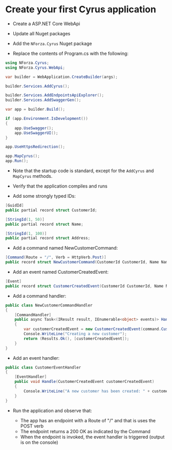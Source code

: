 # Create your first Cyrus application

* Create a ASP.NET Core WebApi

* Update all Nuget packages

* Add the `NForza.Cyrus` Nuget package

* Replace the contents of Program.cs with the following:
```csharp
using NForza.Cyrus;
using NForza.Cyrus.WebApi;

var builder = WebApplication.CreateBuilder(args);

builder.Services.AddCyrus();

builder.Services.AddEndpointsApiExplorer();
builder.Services.AddSwaggerGen();

var app = builder.Build();

if (app.Environment.IsDevelopment())
{
    app.UseSwagger();
    app.UseSwaggerUI();
}

app.UseHttpsRedirection();

app.MapCyrus();
app.Run();
```

* Note that the startup code is standard, except for the `AddCyrus` and `MapCyrus` methods.

* Verify that the application compiles and runs

* Add some strongly typed IDs:

```csharp
[GuidId]
public partial record struct CustomerId;

[StringId(1, 50)]
public partial record struct Name;

[StringId(1, 100)]
public partial record struct Address;
```

* Add a command named NewCustomerCommand:

```csharp
[Command(Route = "/", Verb = HttpVerb.Post)]
public record struct NewCustomerCommand(CustomerId CustomerId, Name Name, Address Address);
```

* Add an event named CustomerCreatedEvent:

```csharp
[Event]
public record struct CustomerCreatedEvent(CustomerId CustomerId, Name Name, Address Address);
```

* Add a command handler:

```csharp
public class NewCustomerCommandHandler
{
    [CommandHandler]
    public async Task<(IResult result, IEnumerable<object> events)> Handle(NewCustomerCommand command)
    {
        var customerCreatedEvent = new CustomerCreatedEvent(command.CustomerId, command.Name, command.Address);
        Console.WriteLine("Creating a new customer");
        return (Results.Ok(), [customerCreatedEvent]);
    }
}
```

* Add an event handler:

```csharp
public class CustomerEventHandler
{
    [EventHandler]
    public void Handle(CustomerCreatedEvent customerCreatedEvent)
    {
        Console.WriteLine("A new customer has been created: " + customerCreatedEvent.CustomerId);
    }
}
```

* Run the application and observe that:

    * The app has an endpoint with a Route of "/" and that is uses the POST verb
    * The endpoint returns a 200 OK as indicated by the Command
    * When the endpoint is invoked, the event handler is triggered (output is on the console)
    
